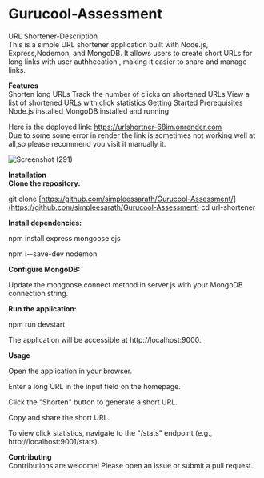# Gurucool-Assessment
URL Shortener-Description <br/>
This is a simple URL shortener application built with Node.js, Express,Nodemon, and MongoDB. It allows users to create short URLs for long links with user authhecation , making it easier to share and manage links.

**Features** <br/>
Shorten long URLs
Track the number of clicks on shortened URLs
View a list of shortened URLs with click statistics
Getting Started
Prerequisites
Node.js installed
MongoDB installed and running

Here is the deployed link: https://urlshortner-68im.onrender.com <br/>
Due to some some error in render the link is sometimes not working well at all,so please recommend you visit it manually it.


![Screenshot (291)](https://github.com/simpleesarath/Gurucool-Assessment/assets/88574803/c69bdb61-09f5-436a-ad35-24b563173940)



**Installation**<br/>
**Clone the repository:**<br/>

git clone [https://github.com/simpleessarath/Gurucool-Assessment/](https://github.com/simpleesarath/Gurucool-Assessment)
cd url-shortener<br/>

**Install dependencies:** <br/>

npm install express mongoose ejs  <br/>

npm i--save-dev nodemon <br/>

**Configure MongoDB:**  <br/>

Update the mongoose.connect method in server.js with your MongoDB connection string.  <br/>

**Run the application:** <br/>

npm run devstart <br/>

The application will be accessible at http://localhost:9000.  <br/>

**Usage**  <br/>

Open the application in your browser.  <br/>

Enter a long URL in the input field on the homepage.  <br/>

Click the "Shorten" button to generate a short URL. <br/>

Copy and share the short URL.  <br/>

To view click statistics, navigate to the "/stats" endpoint (e.g., http://localhost:9001/stats).  <br/>

**Contributing**  <br/> 
Contributions are welcome! Please open an issue or submit a pull request.  <br/>
